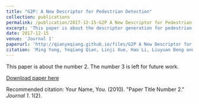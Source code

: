 ```yaml
---
title: "G2P: A New Descriptor for Pedestrian Detection"
collection: publications
permalink: /publication/2017-12-15-G2P A New Descriptor for Pedestrian Detection
excerpt: 'This paper is about the descriptor generation for pedestrian.'
date: 2017-12-15
venue: 'Journal 1'
paperurl: 'http://qianyeqiang.github.io/files/G2P A New Descriptor for Pedestrian Detection.pdf'
citation: 'Ming Yang, Yeqiang Qian, Linji Xue, Hao Li, Liuyuan Deng and Chunxiang Wang (2017). &quot; G2P: A New Descriptor for Pedestrian Detection.&quot; <i> Pages: 411 - 416</i>.'
---
```

This paper is about the number 2. The number 3 is left for future work.

[Download paper here](http://academicpages.github.io/files/paper2.pdf)

Recommended citation: Your Name, You. (2010). "Paper Title Number 2." <i>Journal 1</i>. 1(2).
